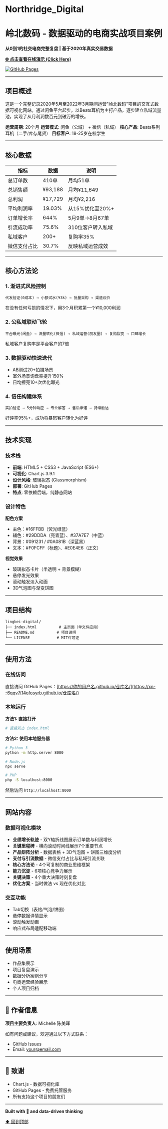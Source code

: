 # Northridge_Digital
# 岭北数码 - 数据驱动的电商实战项目案例

**从0到1的社交电商完整复盘 | 基于2020年真实交易数据**

[**🌐 点击查看在线演示 (Click Here)**](https://chemiui.github.io/Northridge_Digital/)

[![GitHub Pages](https://img.shields.io/badge/GitHub-Pages-blue?logo=github)](https://xn--6qqv7i14ofosyrb.github.io/仓库名/)

------

## 项目概述

这是一个完整记录2020年5月至2022年3月期间运营"岭北数码"项目的交互式数据可视化网站。通过闲鱼平台起步，以Beats耳机为主打产品，逐步建立私域流量池，实现了从月利润数百元到破万的增长。

**运营周期**: 20个月
**运营模式**: 闲鱼（公域） + 微信（私域）
**核心产品**: Beats系列耳机（二手/库存尾货）
**目标客户**: 18-25岁在校学生

------

## 核心数据

| 指标         | 数据    | 说明              |
| ------------ | ------- | ----------------- |
| 总订单数     | 410单   | 月均51单          |
| 总销售额     | ¥93,188 | 月均¥11,649       |
| 总利润       | ¥17,729 | 月均¥2,216        |
| 平均利润率   | 19.03%  | 从15%优化至20%+   |
| 订单增长率   | 644%    | 5月9单→8月67单    |
| 引流成功率   | 75.6%   | 310位客户转入私域 |
| 私域客户     | 200+    | 复购率35%         |
| 微信支付占比 | 30.7%   | 反映私域运营成效  |

------

## 核心方法论

### 1. 渐进式风险控制

```
代发验证(0成本) → 小额试水(¥3k) → 批量采购 → 渠道议价
```

在没有任何亏损的情况下，用3个月积累第一个¥10,000利润

### 2. 公私域联动飞轮

```
平台曝光(闲鱼) → 流量转化(微信) → 私域运营(朋友圈) → 复购裂变 → 口碑增长
```

私域客户复购率是平台客户的7倍

### 3. 数据驱动快速迭代

- AB测试20+拍摄场景
- 室外场景询盘率提升150%
- 日均擦亮10+次优化曝光

### 4. 信任构建体系

```
实拍验证 → 5分钟响应 → 专业解答 → 售后承诺 → 持续触达
```

好评率95%+，成功将暴怒客户转化为好评

------

## 技术实现

### 技术栈

- **前端**: HTML5 + CSS3 + JavaScript (ES6+)
- **可视化**: Chart.js 3.9.1
- **设计风格**: 玻璃拟态 (Glassmorphism)
- **部署**: GitHub Pages
- **特点**: 零依赖后端，纯静态网站

### 设计特色

**配色方案**

- 主色：#16FFBB（荧光绿蓝）
- 辅色：#29DDDA（亮青蓝）、#37A7E7（中蓝）
- 背景：#091231 / #0A081B（深蓝黑）
- 文本：#F0FCFF（标题）、#E0E4E6（正文）

**视觉效果**

- 玻璃拟态卡片（半透明 + 背景模糊）
- 悬停发光效果
- 滚动触发淡入动画
- 3D气泡图与渐变饼图

------

## 项目结构

```
lingbei-digital/
├── index.html          # 主页面（单文件应用）
├── README.md          # 项目说明
└── LICENSE            # MIT许可证
```

------

## 使用方法

### 在线访问

直接访问 GitHub Pages：[https://你的用户名.github.io/仓库名/](https://xn--6qqv7i14ofosyrb.github.io/仓库名/)

### 本地运行

**方法1: 直接打开**

```bash
# 直接双击 index.html
```

**方法2: 使用本地服务器**

```bash
# Python 3
python -m http.server 8000

# Node.js
npx serve

# PHP
php -S localhost:8000
```

然后访问 `http://localhost:8000`

------

## 网站内容

### 数据可视化模块

- **业绩增长轨迹** - 双Y轴折线图展示订单数与利润增长
- **关键里程碑** - 横向滚动时间线展示7个重要节点
- **产品矩阵分析** - 数据表格 + 3D气泡图 + 饼图三维度分析
- **支付与引流数据** - 微信支付占比与私域引流关联
- **核心方法论** - 4个可复制的商业思维框架
- **能力沉淀** - 6项核心竞争力展示
- **关键决策** - 4个重大决策时刻复盘
- **优化方案** - 当时做法 vs 现在优化对比

### 交互功能

- Tab切换（表格/气泡/饼图）
- 悬停数据详情显示
- 滚动触发动画
- 响应式布局适配移动端

------

## 使用场景

- 作品集展示
- 项目复盘演示
- 数据分析案例分享
- 电商运营经验展示
- 个人项目归档

------

## 👤 作者信息

**项目主要负责人**: Michelle 陈美晖

如有问题或建议，欢迎通过以下方式联系：

- GitHub Issues
- Email: [your@email.com](mailto:your@email.com)

------

## 🙏 致谢

- Chart.js - 数据可视化库
- GitHub Pages - 免费托管服务
- 所有支持这个项目的朋友们

------

**Built with 💙 and data-driven thinking**

[⬆ 回到顶部](https://chatgpt.com/g/g-p-68d072ea83e08191b18b812a82013e99-qiu-zhao/c/68dc28a8-ec94-8333-a846-837039c7e1eb#岭北数码---数据驱动的电商实战案例)

